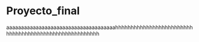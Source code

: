 # Proyecto_final
aaaaaaaaaaaaaaaaaaaaaaaaaaaaaaaaaaaaahhhhhhhhhhhhhhhhhhhhhhhhhhhhhhhhhhhhhhhhhhhhhhhhhhhhhhh
